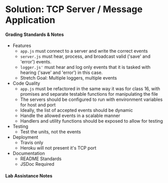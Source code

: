 # Solution: TCP Server / Message Application


#### Grading Standards & Notes
  * Features
    * `app.js` must connect to a server and write the correct events
    * `server.js` must hear, process, and broadcast valid ('save' and 'error') events.
    * `logger.js'` must hear and log only events that it is tasked with hearing ('save' and 'error') in this case.
    * Stretch Goal: Multiple loggers, multiple events
  * Code Quality
    * `app.js` must be refactored in the same way it was for class 16, with promises and separate testable functions for manipulating the file
    * The servers should be configured to run with environment variables for host and port
    * Ideally, the list of accepted events should be dynamic
    * Handle the allowed events in a scalable manner 
    * Handlers and utility functions should be exposed to allow for testing
  * Testing
    * Test the units, not the events
  * Deployment
    * Travis only
    * Heroku will not present it's TCP port
  * Documentation
    * README Standards
    * JSDoc Required

#### Lab Assistance Notes
